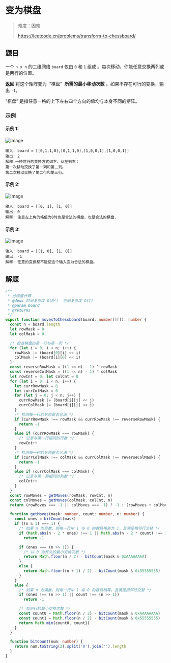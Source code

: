 # 变为棋盘

> 难度：困难
>
> https://leetcode.cn/problems/transform-to-chessboard/

## 题目

一个 `n x n` 的二维网络 `board` 仅由 `0` 和 `1` 组成 。每次移动，你能任意交换两列或是两行的位置。

**返回** 将这个矩阵变为  “棋盘”  **所需的最小移动次数** 。如果不存在可行的变换，输出 `-1`。

“棋盘” 是指任意一格的上下左右四个方向的值均与本身不同的矩阵。

### 示例

#### 示例 1:

![image](https://user-images.githubusercontent.com/54696834/186302542-886754e6-298a-4e26-a167-fff9bc1af57d.png)

```
输入: board = [[0,1,1,0],[0,1,1,0],[1,0,0,1],[1,0,0,1]]
输出: 2
解释:一种可行的变换方式如下，从左到右：
第一次移动交换了第一列和第二列。
第二次移动交换了第二行和第三行。
```

#### 示例 2:

![image](https://user-images.githubusercontent.com/54696834/186302546-3cb09281-5338-4839-a858-7cabf8ca853d.png)

```
输入: board = [[0, 1], [1, 0]]
输出: 0
解释: 注意左上角的格值为0时也是合法的棋盘，也是合法的棋盘.
```

#### 示例 3:

![image](https://user-images.githubusercontent.com/54696834/186302568-d333fd41-94ee-468a-93ac-233e4c1ee4df.png)

```
输入: board = [[1, 0], [1, 0]]
输出: -1
解释: 任意的变换都不能使这个输入变为合法的棋盘。
```

## 解题

```ts 
/**
 * 分维度计算
 * @desc 时间复杂度 O(N²)  空间复杂度 O(1)
 * @param board
 * @returns
 */
export function movesToChessboard(board: number[][]): number {
  const n = board.length
  let rowMask = 0
  let colMask = 0

  /* 检查棋盘的第一行与第一列 */
  for (let i = 0; i < n; i++) {
    rowMask |= (board[0][i] << i)
    colMask |= (board[i][0] << i)
  }
  const reverseRowMask = ((1 << n) - 1) ^ rowMask
  const reverseColMask = ((1 << n) - 1) ^ colMask
  let rowCnt = 0; let colCnt = 0
  for (let i = 0; i < n; i++) {
    let currRowMask = 0
    let currColMask = 0
    for (let j = 0; j < n; j++) {
      currRowMask |= (board[i][j] << j)
      currColMask |= (board[j][i] << j)
    }
    /* 检测每一行的状态是否合法 */
    if (currRowMask !== rowMask && currRowMask !== reverseRowMask) {
      return -1
    }
    else if (currRowMask === rowMask) {
      /* 记录与第一行相同的行数 */
      rowCnt++
    }
    /* 检测每一列的状态是否合法 */
    if (currColMask !== colMask && currColMask !== reverseColMask) {
      return -1
    }
    else if (currColMask === colMask) {
      /* 记录与第一列相同的列数 */
      colCnt++
    }
  }
  const rowMoves = getMoves(rowMask, rowCnt, n)
  const colMoves = getMoves(colMask, colCnt, n)
  return (rowMoves === -1 || colMoves === -1) ? -1 : (rowMoves + colMoves)

  function getMoves(mask: number, count: number, n: number) {
    const ones = bitCount(mask)
    if ((n & 1) === 1) {
      /* 如果 n 为奇数，则每一行中 1 与 0 的数目相差为 1，且满足相邻行交替 */
      if (Math.abs(n - 2 * ones) !== 1 || Math.abs(n - 2 * count) !== 1)
        return -1

      if (ones === (n >> 1)) {
        /* 以 0 为开头的最小交换次数 */
        return Math.floor(n / 2) - bitCount(mask & 0xAAAAAAAA)
      }
      else {
        return Math.floor((n + 1) / 2) - bitCount(mask & 0x55555555)
      }
    }
    else {
      /* 如果 n 为偶数，则每一行中 1 与 0 的数目相等，且满足相邻行交替 */
      if (ones !== (n >> 1) || count !== (n >> 1))
        return -1

      /* 找到行的最小交换次数 */
      const count0 = Math.floor(n / 2) - bitCount(mask & 0xAAAAAAAA)
      const count1 = Math.floor(n / 2) - bitCount(mask & 0x55555555)
      return Math.min(count0, count1)
    }
  }

  function bitCount(num: number) {
    return num.toString(2).split('0').join('').length
  }
}
```